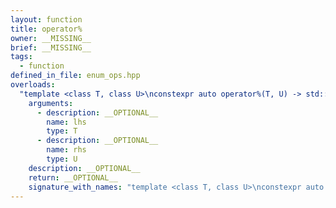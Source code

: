 ```yaml
---
layout: function
title: operator%
owner: __MISSING__
brief: __MISSING__
tags:
  - function
defined_in_file: enum_ops.hpp
overloads:
  "template <class T, class U>\nconstexpr auto operator%(T, U) -> std::enable_if_t<stlab::implementation::has_enabled_arithmetic<T> && stlab::implementation::is_convertible_to_underlying<U, T>::value, T>":
    arguments:
      - description: __OPTIONAL__
        name: lhs
        type: T
      - description: __OPTIONAL__
        name: rhs
        type: U
    description: __OPTIONAL__
    return: __OPTIONAL__
    signature_with_names: "template <class T, class U>\nconstexpr auto operator%(T lhs, U rhs) -> std::enable_if_t<stlab::implementation::has_enabled_arithmetic<T> && stlab::implementation::is_convertible_to_underlying<U, T>::value, T>"
---
```

